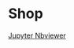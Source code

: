# Shop

[Jupyter Nbviewer](https://nbviewer.jupyter.org/github/billwarker/Shop/blob/master/Will%20Barker%20-%20Shopify%20Data%20Science%20Challenge.ipynb)
